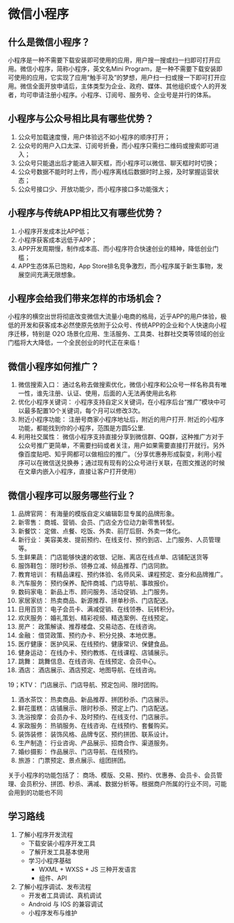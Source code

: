# 微信小程序

## 什么是微信小程序？

小程序是一种不需要下载安装即可使用的应用，用户搜一搜或扫一扫即可打开应用。微信小程序，简称小程序，英文名Mini Program，是一种不需要下载安装即可使用的应用，它实现了应用“触手可及”的梦想，用户扫一扫或搜一下即可打开应用。微信全面开放申请后，主体类型为企业、政府、媒体、其他组织或个人的开发者，均可申请注册小程序。小程序、订阅号、服务号、企业号是并行的体系。

## 小程序与公众号相比具有哪些优势？

1. 公众号加载速度慢，用户体验远不如小程序的顺序打开；
2. 公众号的用户入口太深、订阅号折叠，而小程序只需扫二维码或搜索即可进入；
3. 公众号只能退出后才能进入聊天框，而小程序可以微信、聊天框时时切换；
4. 公众号数据不能时时上传，而小程序离线后数据时时上报，及时掌握运营状态；
5. 公众号接口少、开放功能少，而小程序接口多功能强大；

## 小程序与传统APP相比又有哪些优势？

1. 小程序开发成本比APP低；
2. 小程序获客成本远低于APP；
3. APP开发周期慢，制作成本高、而小程序符合快速创业的精神，降低创业门槛；
4. APP生态体系已饱和，App Store排名竞争激烈，而小程序属于新生事物，发展空间充满无限想象。

## 小程序会给我们带来怎样的市场机会？

小程序的横空出世将彻底改变微信大流量小电商的格局，近乎APP的用户体验，极低的开发和获客成本必然使原先依附于公众号、传统APP的企业和个人快速向小程序迁移，特别是 O2O 场景化应用、生活服务、工具类、社群社交类等领域的创业门槛将大大降低，一个全民创业的时代正在来临！

## 微信小程序如何推广？

1. 微信搜索入口： 通过名称去做搜索优化，微信小程序和公众号一样名称具有唯一性，谁先注册、认证、使用，后面的人无法再使用此名称
2. 优化小程序关键词： 小程序支持自定义关键词，在小程序后台“推广”模块中可以最多配置10个关键词，每个月可以修改3次。
3. 附近小程序功能： 注册号商家小程序地址后，附近的用户打开. 附近的小程序功能，都能找到你的小程序，范围是方圆5公里.
4. 利用社交属性： 微信小程序支持直接分享到微信群、QQ群，这种推广方对于公众号推广更简单，不需要扫码或者关注，用户如果需要直接打开就行。另外像百度贴吧、知乎网都可以做相应的推广。（分享优惠券形成裂变，利用小程序可以在微信送兑换券；通过现有现有的公众号进行关联，在图文推送的时候在文章内嵌入小程序，直接让客户打开使用）

## 微信小程序可以服务哪些行业？

1. 品牌官网： 有海量的模版自定义编辑彰显专属的品牌形象。
2. 新零售： 商城、营销、会员、门店全方位动力新零售转型。
3. 新餐饮： 定做、点餐、吃饭、外卖、前厅后厨、外卖一体化。
4. 新行业： 美容美发、提前预约、在线支付、预约到店、上门服务、人员管理等。
5. 生鲜果蔬： 门店能够快速的收银、记账、离店在线点单、店铺配送货等
6. 服饰鞋包： 限时秒杀、领券立减、倾品推荐、门店同款。
7. 教育培训： 有精品课程、预约体验、名师风采、课程预定、查分和品牌推广。
8. 汽车服务： 预约保养、配件商城、门店导航、事故报价。
9. 数码家电： 新品上市、顾问服务、活动促销、上门服务。
10. 家居家纺： 热卖商品、新源推荐、拼单秒杀、门店配送。
11. 日用百货： 电子会员卡、满减促销、在线领券、玩转积分。
12. 欢庆服务： 婚礼策划、精彩视频、精选案例、在线预定。
13. 房产： 政策解读、推荐楼盘、交易动态、在线咨询。
14. 金融： 借贷政策、预约办卡、积分兑换、本地优惠。
15. 医疗健康： 医护风采、在线预约、健康常识、保健食品。
16. 健身运动： 在线办卡、预约教练、在线课程、店铺展示。
17. 跳舞： 跳舞信息、在线咨询、在线预定、会员中心。
18. 酒店： 酒店展示、酒店预定、地图导航、在线咨询。

19；KTV： 门店展示、门店导航、预定包间、限时团购。

1. 酒水茶饮： 热卖商品、新品推荐、拼团秒杀、门店展示。
2. 鲜花蛋糕： 店铺展示、限时秒杀、预定上门、门店配送。
3. 洗浴按摩： 会员办卡、及时预约、在线支付、门店展示。
4. 家政服务： 热销服务、在线咨询、在线预约、套餐购买。
5. 装饰装修： 装饰风格、品牌专区、预约拼团、联系设计。
6. 生产制造： 行业咨询、产品展示、招商合作、渠道服务。
7. 婚纱摄影： 作品展示、门店导航、在线预约。
8. 旅游： 门票预定、景点展示、组团拼团。

关于小程序的功能包括了： 商场、模版、交易、预约、优惠券、会员卡、会员管理、会员积分、拼团、秒杀、满减、数据分析等。根据商户所属的行业不同，可能会用到的功能也不同

## 学习路线

1. 了解小程序开发流程
   - 下载安装小程序开发工具
   - 了解开发工具基本使用
   - 学习小程序基础
     - WXML + WXSS + JS 三种开发语言
     - 组件、API
2. 了解小程序调试、发布流程
   - 开发者工具调试、真机调试
   - Android 与 IOS 的兼容调试
   - 小程序发布与维护


  